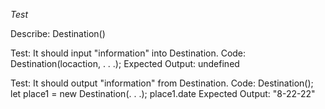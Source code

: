 _Test_

Describe: Destination()

Test: It should input "information" into Destination.
Code: Destination(locaction, . . .);
Expected Output: undefined

Test: It should output "information" from Destination.
Code: Destination();
      let place1 = new Destination(. . .);
      place1.date
Expected Output: "8-22-22"